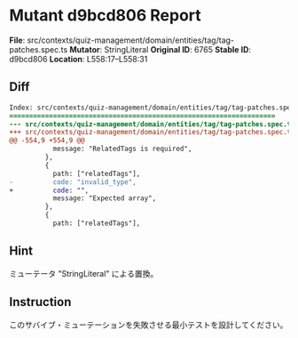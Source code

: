 # Mutant d9bcd806 Report

**File**: src/contexts/quiz-management/domain/entities/tag/tag-patches.spec.ts
**Mutator**: StringLiteral
**Original ID**: 6765
**Stable ID**: d9bcd806
**Location**: L558:17–L558:31

## Diff

```diff
Index: src/contexts/quiz-management/domain/entities/tag/tag-patches.spec.ts
===================================================================
--- src/contexts/quiz-management/domain/entities/tag/tag-patches.spec.ts	original
+++ src/contexts/quiz-management/domain/entities/tag/tag-patches.spec.ts	mutated #6765
@@ -554,9 +554,9 @@
           message: "RelatedTags is required",
         },
         {
           path: ["relatedTags"],
-          code: "invalid_type",
+          code: "",
           message: "Expected array",
         },
         {
           path: ["relatedTags"],
```

## Hint

ミューテータ "StringLiteral" による置換。

## Instruction

このサバイブ・ミューテーションを失敗させる最小テストを設計してください。
